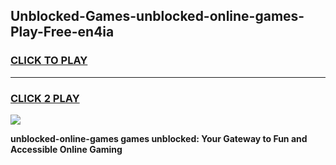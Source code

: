 
## Unblocked-Games-unblocked-online-games-Play-Free-en4ia
<h3>
<a href="https://premium76.site?title=unblocked-online-games&ref=20M">CLICK TO PLAY</a></h3>
<hr>

<h3>
<a href="https://premium76.site?title=unblocked-online-games&ref=20M">CLICK 2 PLAY</a>
  
</h3>

<a href="https://premium76.site?title=unblocked-online-games&ref=19M"><img src="https://clearcache.store/games.png"></a>


**unblocked-online-games games unblocked: Your Gateway to Fun and Accessible Online Gaming**
